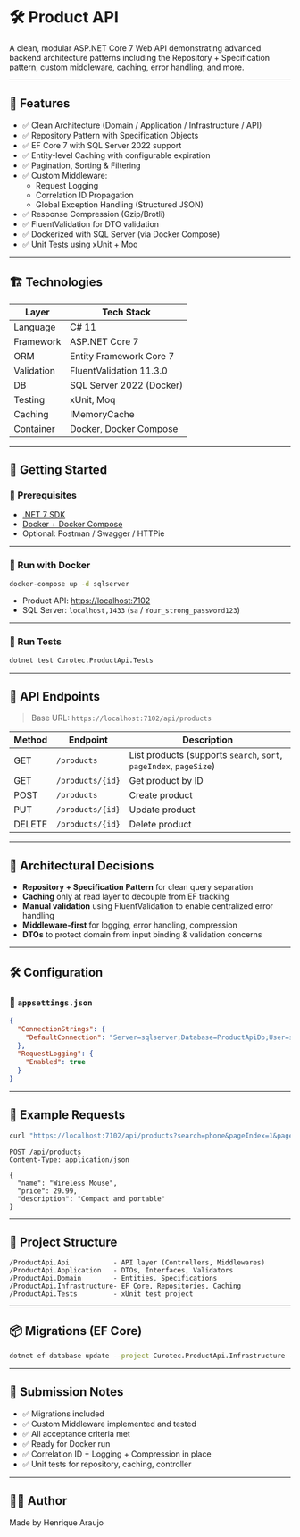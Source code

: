 # 🛠️ Product API

A clean, modular ASP.NET Core 7 Web API demonstrating advanced backend architecture patterns including the Repository + Specification pattern, custom middleware, caching, error handling, and more.

---

## 📌 Features

- ✅ Clean Architecture (Domain / Application / Infrastructure / API)
- ✅ Repository Pattern with Specification Objects
- ✅ EF Core 7 with SQL Server 2022 support
- ✅ Entity-level Caching with configurable expiration
- ✅ Pagination, Sorting & Filtering
- ✅ Custom Middleware:
  - Request Logging
  - Correlation ID Propagation
  - Global Exception Handling (Structured JSON)
- ✅ Response Compression (Gzip/Brotli)
- ✅ FluentValidation for DTO validation
- ✅ Dockerized with SQL Server (via Docker Compose)
- ✅ Unit Tests using xUnit + Moq

---

## 🏗️ Technologies

| Layer         | Tech Stack                                 |
|---------------|---------------------------------------------|
| Language      | C# 11                                       |
| Framework     | ASP.NET Core 7                              |
| ORM           | Entity Framework Core 7                     |
| Validation    | FluentValidation 11.3.0                     |
| DB            | SQL Server 2022 (Docker)                    |
| Testing       | xUnit, Moq                                  |
| Caching       | IMemoryCache                                |
| Container     | Docker, Docker Compose                      |

---

## 🚀 Getting Started

### 🔧 Prerequisites

- [.NET 7 SDK](https://dotnet.microsoft.com/en-us/download/dotnet/7.0)
- [Docker + Docker Compose](https://www.docker.com/)
- Optional: Postman / Swagger / HTTPie

---

### 🐳 Run with Docker

```bash
docker-compose up -d sqlserver 
```

- Product API: [https://localhost:7102](https://localhost:7102)
- SQL Server: `localhost,1433` (`sa` / `Your_strong_password123`)

---

### 🧪 Run Tests

```bash
dotnet test Curotec.ProductApi.Tests
```

---

## 🔗 API Endpoints

> Base URL: `https://localhost:7102/api/products`

| Method | Endpoint               | Description             |
|--------|------------------------|-------------------------|
| GET    | `/products`            | List products (supports `search`, `sort`, `pageIndex`, `pageSize`) |
| GET    | `/products/{id}`       | Get product by ID       |
| POST   | `/products`            | Create product          |
| PUT    | `/products/{id}`       | Update product          |
| DELETE | `/products/{id}`       | Delete product          |

---

## 🧠 Architectural Decisions

- **Repository + Specification Pattern** for clean query separation
- **Caching** only at read layer to decouple from EF tracking
- **Manual validation** using FluentValidation to enable centralized error handling
- **Middleware-first** for logging, error handling, compression
- **DTOs** to protect domain from input binding & validation concerns

---

## 🛠️ Configuration

### 📁 `appsettings.json`

```json
{
  "ConnectionStrings": {
    "DefaultConnection": "Server=sqlserver;Database=ProductApiDb;User=sa;Password=Your_strong_password123;TrustServerCertificate=True"
  },
  "RequestLogging": {
    "Enabled": true
  }
}
```

---

## 🧪 Example Requests

```bash
curl "https://localhost:7102/api/products?search=phone&pageIndex=1&pageSize=5&sort=priceDesc"
```

```http
POST /api/products
Content-Type: application/json

{
  "name": "Wireless Mouse",
  "price": 29.99,
  "description": "Compact and portable"
}
```

---

## 🧱 Project Structure

```
/ProductApi.Api           - API layer (Controllers, Middlewares)
/ProductApi.Application   - DTOs, Interfaces, Validators
/ProductApi.Domain        - Entities, Specifications
/ProductApi.Infrastructure- EF Core, Repositories, Caching
/ProductApi.Tests         - xUnit test project
```

---

## 📦 Migrations (EF Core)

```bash
dotnet ef database update --project Curotec.ProductApi.Infrastructure --startup-project Curotec.ProductApi.Api
```

---

## 📌 Submission Notes

- ✅ Migrations included
- ✅ Custom Middleware implemented and tested
- ✅ All acceptance criteria met
- ✅ Ready for Docker run
- ✅ Correlation ID + Logging + Compression in place
- ✅ Unit tests for repository, caching, controller

---

## 👨‍💻 Author

Made by Henrique Araujo